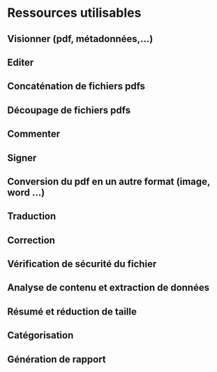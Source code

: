 # Ressources utilisables

## Visionner (pdf, métadonnées,...)

## Editer

## Concaténation de fichiers pdfs

## Découpage de fichiers pdfs

## Commenter

## Signer

## Conversion du pdf en un autre format (image, word ...)

## Traduction

## Correction

## Vérification de sécurité du fichier

## Analyse de contenu et extraction de données

## Résumé et réduction de taille

## Catégorisation

## Génération de rapport